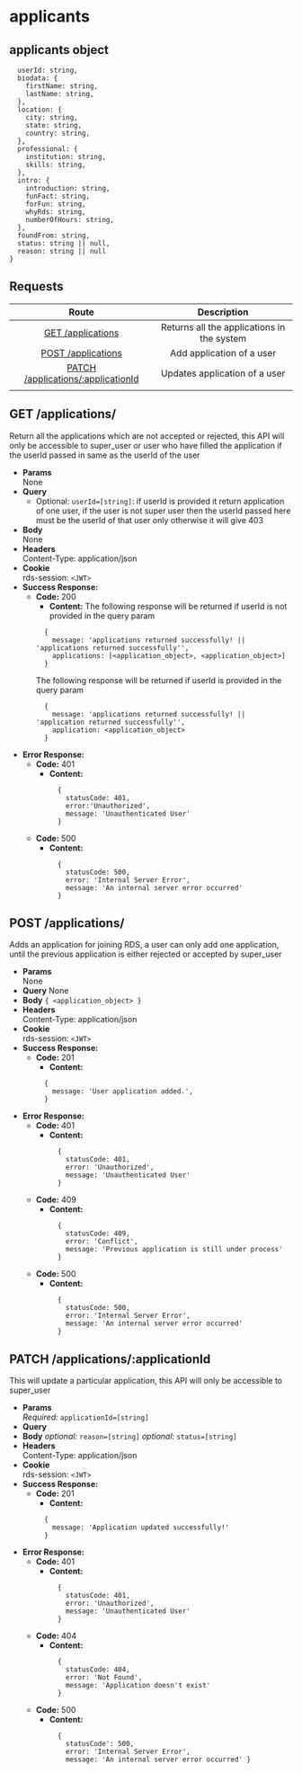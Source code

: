 # applicants

## applicants object

```{
  userId: string,
  biodata: {
    firstName: string,
    lastName: string,
  },
  location: {
    city: string,
    state: string,
    country: string,
  },
  professional: {
    institution: string,
    skills: string,
  },
  intro: {
    introduction: string,
    funFact: string,
    forFun: string,
    whyRds: string,
    numberOfHours: string,
  },
  foundFrom: string,
  status: string || null,
  reason: string || null
}
```

## **Requests**

|                         Route                          |             Description              |
| :----------------------------------------------------: | :----------------------------------: |
|                [GET /applications](#get-applications)                |   Returns all the applications in the system   |
|  [POST /applications](#post-applications)   |    Add application of a user    |
|       [PATCH /applications/:applicationId](#patch-applicationsapplicationid)       |   Updates application of a user   |
|        |

## **GET /applications/**

Return all the applications which are not accepted or rejected, this API will only be accessible to super_user or user who have filled the application if the userId passed in same as the userId of the user

- **Params**  
  None
- **Query** 
    - Optional: `userId=[string]`: if userId is provided it return application of one user, if the user is not super user then the userId passed here must be the userId of that user only otherwise it will give 403
- **Body**  
  None
- **Headers**  
  Content-Type: application/json
- **Cookie**  
  rds-session: `<JWT>`
- **Success Response:**
  - **Code:** 200
    - **Content:**
    The following response will be returned if userId is not provided in the query param 
    ```
      { 
        message: 'applications returned successfully! || 'applications returned successfully'',
        applications: [<application_object>, <application_object>]
      }
    ```
    The following response will be returned if userId is provided in the query param 
    ```
      { 
        message: 'applications returned successfully! || 'application returned successfully'',
        application: <application_object>
      }
    ```
- **Error Response:**
  - **Code:** 401
    - **Content:**
      ```
        { 
          statusCode: 401,
          error:'Unauthorized',
          message: 'Unauthenticated User'
        }
      ```
  - **Code:** 500
    - **Content:**
      ```
        { 
          statusCode: 500,
          error: 'Internal Server Error', 
          message: 'An internal server error occurred' 
        }
      ```

## **POST /applications/**

Adds an application for joining RDS, a user can only add one application, until the previous application is either rejected or accepted by super_user

- **Params**  
  None
- **Query** 
  None
- **Body** `{ <application_object> }`
- **Headers**  
  Content-Type: application/json
- **Cookie**  
  rds-session: `<JWT>`
- **Success Response:**
  - **Code:** 201
    - **Content:**
    ```
      { 
        message: 'User application added.',
      }
    ```
- **Error Response:**
  - **Code:** 401
    - **Content:**
      ```
        { 
          statusCode: 401,
          error: 'Unauthorized',
          message: 'Unauthenticated User' 
        }
      ```
  - **Code:** 409
    - **Content:**
      ```
        { 
          statusCode: 409, 
          error: 'Conflict',
          message: 'Previous application is still under process' 
        }
      ```
  - **Code:** 500
    - **Content:**
      ```
        { 
          statusCode: 500,
          error: 'Internal Server Error',
          message: 'An internal server error occurred' 
        }
      ```



## **PATCH /applications/:applicationId**

This will update a particular application, this API will only be accessible to super_user

- **Params**  
  _Required:_ `applicationId=[string]`
- **Query** 
- **Body**
  _optional_: `reason=[string]`
  _optional_: `status=[string]`
- **Headers**  
  Content-Type: application/json
- **Cookie**  
  rds-session: `<JWT>`
- **Success Response:**
  - **Code:** 201
    - **Content:**
    ```
      { 
        message: 'Application updated successfully!' 
      }
    ```
- **Error Response:**
  - **Code:** 401
    - **Content:**
      ```
        { 
          statusCode: 401,
          error: 'Unauthorized',
          message: 'Unauthenticated User' 
        }
      ```
  - **Code:** 404
    - **Content:**
      ```
        {
          statusCode: 404,
          error: 'Not Found',
          message: 'Application doesn't exist' 
        }
      ```
  - **Code:** 500
    - **Content:**
      ```
        { 
          statusCode': 500,
          error: 'Internal Server Error',
          message: 'An internal server error occurred' }
      ```